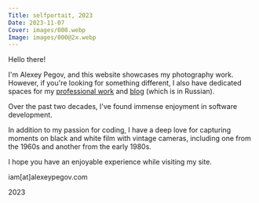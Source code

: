 ```yaml
---
Title: selfportait, 2023
Date: 2023-11-07
Cover: images/000.webp
Image: images/000@2x.webp
---
```


Hello there!

I'm Alexey Pegov, and this website showcases my photography work. However, if you're looking for something different, I also have dedicated spaces for my [professional work][] and [blog][] (which is in Russian).

Over the past two decades, I've found immense enjoyment in software development.

In addition to my passion for coding, I have a deep love for capturing moments on black and white film with vintage cameras, including one from the 1960s and another from the early 1980s.

I hope you have an enjoyable experience while visiting my site.

iam[at]alexeypegov.com

2023

[professional work]: https://pegov.dev
[blog]: https://fm.alexeypegov.com
[tg]: https://t.me/alexeypegov
[pixelfed]: https://pixelfed.social/@alexeypegov
